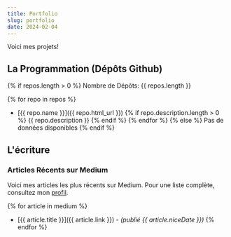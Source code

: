 ```yaml
---
title: Portfolio
slug: portfolio
date: 2024-02-04
---
```

Voici mes projets!

## La Programmation (Dépôts Github)

{% if repos.length > 0 %}
Nombre de Dépôts: {{ repos.length }}

{% for repo in repos %}
* [{{ repo.name }}]({{ repo.html_url }})
{% if repo.description.length > 0 %}
    {{ repo.description }}
{% endif %}
{% endfor %} 
{% else %}
Pas de données disponibles
{% endif %}

## L'écriture

### Articles Récents sur Medium

Voici mes articles les plus récents sur Medium. Pour une liste complète, 
consultez mon [profil](https://medium.com/@nebulanix).

{% for article in medium %}
* [{{ article.title }}]({{ article.link }}) - *(publié {{ article.niceDate }})*
{% endfor %}